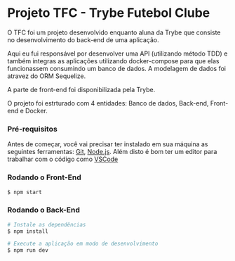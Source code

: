 # Projeto TFC - Trybe Futebol Clube

O TFC foi um projeto desenvolvido enquanto aluna da Trybe que consiste no desenvolvimento do back-end de uma aplicação.

Aqui eu fui responsável por desenvolver uma API (utilizando método TDD) e também integras as aplicações utilizando docker-compose para que elas funcionassem consumindo um banco de dados. A modelagem de dados foi atravez do ORM Sequelize.

A parte de front-end foi disponibilizada pela Trybe.

O projeto foi estrturado com 4 entidades: Banco de dados, Back-end, Front-end e Docker.

### Pré-requisitos

Antes de começar, você vai precisar ter instalado em sua máquina as seguintes ferramentas:
[Git](https://git-scm.com), [Node.js](https://nodejs.org/en/). 
Além disto é bom ter um editor para trabalhar com o código como [VSCode](https://code.visualstudio.com/)

### Rodando o Front-End 
```bash
$ npm start
```

### Rodando o Back-End 
```bash
# Instale as dependências
$ npm install

# Execute a aplicação em modo de desenvolvimento
$ npm run dev
```
